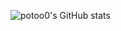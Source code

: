 ![potoo0's GitHub stats](https://github-readme-stats.vercel.app/api?username=potoo0&show_icons=true&bg_color=00000000)

<!-- comment ... -->
